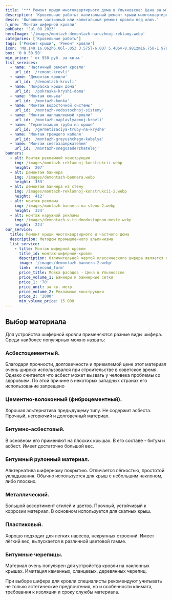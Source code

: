 ```yaml
---
title: '*** Ремонт крыши многоквартирного дома в Ульяновске: Цена за м²'
description: 'Кровельные работы: капитальный ремонт крыши многоквартирного дома в Ульяновске методом промышленного альпинизма. Цена от 950 руб. за кв.м. Звоните!'
descr: 'Выполним частичный или капитальный ремонт кровли под ключ.'
h_one: 'Монтаж шиферной кровли'
pubDate: 'Jul 08 2023'
heroImage: '/images/montazh-demontazh-naruzhnoj-reklamy.webp'
categories: ['Кровельные работы']
tags: ['Ремонт крыши', 'Ремонт кровли']
icon: 'M8.149 16.062h6.06l-.053 3.575l-6.007 5.406v-8.981zm16.758-1.979L1 35.169L3.52 38l21.485-18.954L46.486 38L49 35.169L25.097 14.083L25 14l-.093.083z'
box: '0 0 50 50'
min_price: ' от 950 руб. за кв.м.'
list_services:
  - name: 'Частичный ремонт кровли'
    url_id: '/remont-krovli'
  - name: 'Демонтаж кровли'
    url_id: '/demontazh-krovli'
  - name: 'Покраска крыши дома'
    url_id: '/pokraska-kryshi-doma'
  - name: 'Монтаж конька'
    url_id: '/montazh-konka'
  - name: 'Монтаж водосточной системы'
    url_id: '/montazh-vodostochnoj-sistemy'
  - name: 'Монтаж наплавляемой кровли'
    url_id: '/montazh-naplavlyaemoj-krovli'
  - name: 'Герметизация трубы на крыше'
    url_id: '/germetizaciya-truby-na-kryshe'
  - name: 'Монтаж греющего кабеля'
    url_id: '/montazh-greyushchego-kabelya'
  - name: 'Монтаж снегозадержателей'
    url_id: '/montazh-snegozaderzhatelej'
banners:
  - alt: Монтаж рекламной конструкции
    img: /images/montazh-reklamnoj-konstrukcii.webp
    height: '207'
  - alt: Демонтаж баннера
    img: /images/demontazh-bannera.webp
    height: '353'
  - alt: демонтаж баннера на стену
    img: /images/montazh-reklamnoj-konstrukcii-2.webp
    height: '412'
  - alt: монтаж рекламы
    img: /images/montazh-bannera-na-stenu-2.webp
    height: '324'
  - alt: монтаж наружной рекламы
    img: /images/demontazh-v-trudnodostupnom-meste.webp
    height: '224'
our_service:
  title: Ремонт крыши многоквартирного и частного дома
  description: Методом промышленного альпинизма
  list_service:
    - title: Монтаж шиферной кровли
      title_id: монтаж-шиферной-кровли
      description: Отличительной чертой классического шифера является огнеупорность и долговечность. Сегодня на рынке представлено много видов шифера для кровли, а его эстетические и эксплуатационные показатели не уступают более дорогим материалам. Шифер особенно популярен в секторе индивидуального жилищного строительства.
      image: '/images/demontazh-bannera-2.webp'
      link: '#second_form'
      price_title: Мойка фасадов - Цена в Ульяновске
      price_volume_1: Баннеры и баннерные сетки
      price_1: '70'
      price_unit: за кв. метр
      price_volume_2: Рекламные конструкции
      price_2: '2000'
      min_volume_price: 15 000
---
```


## Выбор материала

Для устройства шиферной кровли применяются разные виды шифера. Среди наиболее популярных можно назвать:

### Асбестоцементный.

Благодаря прочности, долговечности и приемлемой цене этот материал очень широко использовался при строительстве в советское время. Однако считается что асбест может вызвать у человека проблемы со здоровьем. По этой причине в некоторых западных странах его использование запрещено

### Цементно-волоконный (фиброцементный).

Хорошая альтернатива предыдущему типу. Не содержит асбеста. Прочный, негорючий и долговечный материал.

### Битумно-асбестовый.

В основном его применяют на плоских крышах. В его составе - битум и асбест. Имеет достаточно большой вес.

### Битумный рулонный материал.

Альтернатива шиферному покрытию. Отличается лёгкостью, простотой укладывания. Обычно используется для крыш с небольшим наклоном, либо плоских.

### Металлический.

Большой ассортимент стилей и цветов. Прочный, устойчивый к коррозии материал. В основном используется для скатных крыш.

### Пластиковый.

Хорошо подходит для легких навесов, некрупных строений. Имеет лёгкий вес, выпускается в различной цветовой гамме.

### Битумные черепицы.

Материал очень популярен для устройства кровли на наклонных крышах. Имитация каменных, сланцевых, деревянных черепиц.

При выборе шифера для кровли специалисты рекомендуют учитывать не только эстетические предпочтения, но и особенности климата, требования к изоляции и сроку службы материала.
